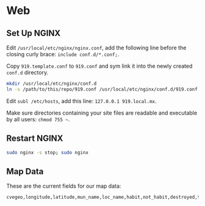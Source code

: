 # Web


## Set Up NGINX
Edit `/usr/local/etc/nginx/nginx.conf`, add the following line before the closing curly brace: `include conf.d/*.conf;`.

Copy `919.template.conf` to `919.conf` and sym link it into the newly created `conf.d` directory.

~~~sh
mkdir /usr/local/etc/nginx/conf.d
ln -s /path/to/this/repo/919.conf /usr/local/etc/nginx/conf.d/919.conf
~~~

Edit `subl /etc/hosts`, add this line: `127.0.0.1 919.local.mx`.

Make sure directories containing your site files are readable and executable by all users: `chmod 755 ~`.


## Restart NGINX
~~~sh
sudo nginx -s stop; sudo nginx
~~~


## Map Data
These are the current fields for our map data:

~~~sh
cvegeo,longitude,latitude,mun_name,loc_name,habit,not_habit,destroyed,total
~~~

